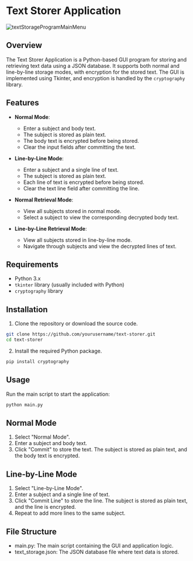 # Text Storer Application

![textStorageProgramMainMenu](https://github.com/darsh175223/TextStorageAndEncryption/assets/107499880/e17e8e19-466d-425a-8f23-0885e3b343ab)


## Overview

The Text Storer Application is a Python-based GUI program for storing and retrieving text data using a JSON database. It supports both normal and line-by-line storage modes, with encryption for the stored text. The GUI is implemented using Tkinter, and encryption is handled by the `cryptography` library.

## Features

- **Normal Mode**: 
  - Enter a subject and body text.
  - The subject is stored as plain text.
  - The body text is encrypted before being stored.
  - Clear the input fields after committing the text.

- **Line-by-Line Mode**:
  - Enter a subject and a single line of text.
  - The subject is stored as plain text.
  - Each line of text is encrypted before being stored.
  - Clear the text line field after committing the line.

- **Normal Retrieval Mode**:
  - View all subjects stored in normal mode.
  - Select a subject to view the corresponding decrypted body text.

- **Line-by-Line Retrieval Mode**:
  - View all subjects stored in line-by-line mode.
  - Navigate through subjects and view the decrypted lines of text.

## Requirements

- Python 3.x
- `tkinter` library (usually included with Python)
- `cryptography` library

## Installation

1. Clone the repository or download the source code.

```bash
git clone https://github.com/yourusername/text-storer.git
cd text-storer
```

2. Install the required Python package.
```bash
pip install cryptography
```
## Usage
Run the main script to start the application:
```bash
python main.py
```
## Normal Mode
1. Select "Normal Mode".
2. Enter a subject and body text.
3. Click "Commit" to store the text. The subject is stored as plain text, and the body text is encrypted.

## Line-by-Line Mode
1. Select "Line-by-Line Mode".
2. Enter a subject and a single line of text.
3. Click "Commit Line" to store the line. The subject is stored as plain text, and the line is encrypted.
4. Repeat to add more lines to the same subject.

## File Structure
- main.py: The main script containing the GUI and application logic.
- text_storage.json: The JSON database file where text data is stored.




